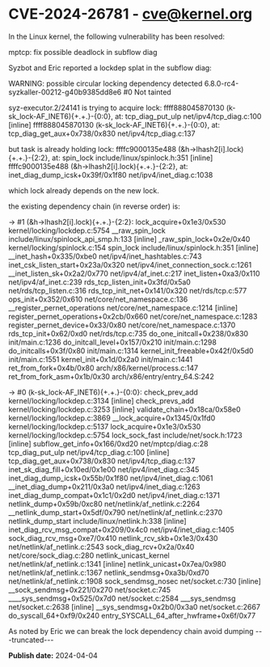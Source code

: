 # CVE-2024-26781 - cve@kernel.org

In the Linux kernel, the following vulnerability has been resolved:

mptcp: fix possible deadlock in subflow diag

Syzbot and Eric reported a lockdep splat in the subflow diag:

   WARNING: possible circular locking dependency detected
   6.8.0-rc4-syzkaller-00212-g40b9385dd8e6 #0 Not tainted

   syz-executor.2/24141 is trying to acquire lock:
   ffff888045870130 (k-sk_lock-AF_INET6){+.+.}-{0:0}, at:
   tcp_diag_put_ulp net/ipv4/tcp_diag.c:100 [inline]
   ffff888045870130 (k-sk_lock-AF_INET6){+.+.}-{0:0}, at:
   tcp_diag_get_aux+0x738/0x830 net/ipv4/tcp_diag.c:137

   but task is already holding lock:
   ffffc9000135e488 (&h->lhash2[i].lock){+.+.}-{2:2}, at: spin_lock
   include/linux/spinlock.h:351 [inline]
   ffffc9000135e488 (&h->lhash2[i].lock){+.+.}-{2:2}, at:
   inet_diag_dump_icsk+0x39f/0x1f80 net/ipv4/inet_diag.c:1038

   which lock already depends on the new lock.

   the existing dependency chain (in reverse order) is:

   -> #1 (&h->lhash2[i].lock){+.+.}-{2:2}:
   lock_acquire+0x1e3/0x530 kernel/locking/lockdep.c:5754
   __raw_spin_lock include/linux/spinlock_api_smp.h:133 [inline]
   _raw_spin_lock+0x2e/0x40 kernel/locking/spinlock.c:154
   spin_lock include/linux/spinlock.h:351 [inline]
   __inet_hash+0x335/0xbe0 net/ipv4/inet_hashtables.c:743
   inet_csk_listen_start+0x23a/0x320 net/ipv4/inet_connection_sock.c:1261
   __inet_listen_sk+0x2a2/0x770 net/ipv4/af_inet.c:217
   inet_listen+0xa3/0x110 net/ipv4/af_inet.c:239
   rds_tcp_listen_init+0x3fd/0x5a0 net/rds/tcp_listen.c:316
   rds_tcp_init_net+0x141/0x320 net/rds/tcp.c:577
   ops_init+0x352/0x610 net/core/net_namespace.c:136
   __register_pernet_operations net/core/net_namespace.c:1214 [inline]
   register_pernet_operations+0x2cb/0x660 net/core/net_namespace.c:1283
   register_pernet_device+0x33/0x80 net/core/net_namespace.c:1370
   rds_tcp_init+0x62/0xd0 net/rds/tcp.c:735
   do_one_initcall+0x238/0x830 init/main.c:1236
   do_initcall_level+0x157/0x210 init/main.c:1298
   do_initcalls+0x3f/0x80 init/main.c:1314
   kernel_init_freeable+0x42f/0x5d0 init/main.c:1551
   kernel_init+0x1d/0x2a0 init/main.c:1441
   ret_from_fork+0x4b/0x80 arch/x86/kernel/process.c:147
   ret_from_fork_asm+0x1b/0x30 arch/x86/entry/entry_64.S:242

   -> #0 (k-sk_lock-AF_INET6){+.+.}-{0:0}:
   check_prev_add kernel/locking/lockdep.c:3134 [inline]
   check_prevs_add kernel/locking/lockdep.c:3253 [inline]
   validate_chain+0x18ca/0x58e0 kernel/locking/lockdep.c:3869
   __lock_acquire+0x1345/0x1fd0 kernel/locking/lockdep.c:5137
   lock_acquire+0x1e3/0x530 kernel/locking/lockdep.c:5754
   lock_sock_fast include/net/sock.h:1723 [inline]
   subflow_get_info+0x166/0xd20 net/mptcp/diag.c:28
   tcp_diag_put_ulp net/ipv4/tcp_diag.c:100 [inline]
   tcp_diag_get_aux+0x738/0x830 net/ipv4/tcp_diag.c:137
   inet_sk_diag_fill+0x10ed/0x1e00 net/ipv4/inet_diag.c:345
   inet_diag_dump_icsk+0x55b/0x1f80 net/ipv4/inet_diag.c:1061
   __inet_diag_dump+0x211/0x3a0 net/ipv4/inet_diag.c:1263
   inet_diag_dump_compat+0x1c1/0x2d0 net/ipv4/inet_diag.c:1371
   netlink_dump+0x59b/0xc80 net/netlink/af_netlink.c:2264
   __netlink_dump_start+0x5df/0x790 net/netlink/af_netlink.c:2370
   netlink_dump_start include/linux/netlink.h:338 [inline]
   inet_diag_rcv_msg_compat+0x209/0x4c0 net/ipv4/inet_diag.c:1405
   sock_diag_rcv_msg+0xe7/0x410
   netlink_rcv_skb+0x1e3/0x430 net/netlink/af_netlink.c:2543
   sock_diag_rcv+0x2a/0x40 net/core/sock_diag.c:280
   netlink_unicast_kernel net/netlink/af_netlink.c:1341 [inline]
   netlink_unicast+0x7ea/0x980 net/netlink/af_netlink.c:1367
   netlink_sendmsg+0xa3b/0xd70 net/netlink/af_netlink.c:1908
   sock_sendmsg_nosec net/socket.c:730 [inline]
   __sock_sendmsg+0x221/0x270 net/socket.c:745
   ____sys_sendmsg+0x525/0x7d0 net/socket.c:2584
   ___sys_sendmsg net/socket.c:2638 [inline]
   __sys_sendmsg+0x2b0/0x3a0 net/socket.c:2667
   do_syscall_64+0xf9/0x240
   entry_SYSCALL_64_after_hwframe+0x6f/0x77

As noted by Eric we can break the lock dependency chain avoid
dumping 
---truncated---

**Publish date:** 2024-04-04
